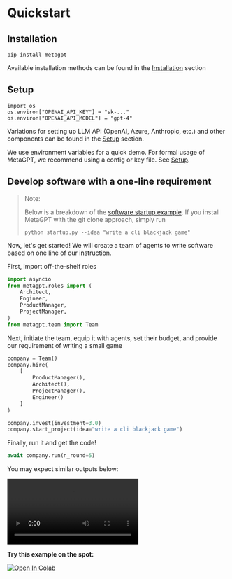 
# Quickstart
## Installation
```
pip install metagpt
```
 Available installation methods can be found in the [Installation](./installation) section

## Setup
```
import os
os.environ["OPENAI_API_KEY"] = "sk-..."
os.environ["OPENAI_API_MODEL"] = "gpt-4"
```
Variations for setting up LLM API (OpenAI, Azure, Anthropic, etc.) and other components can be found in the [Setup](./setup) section.

We use environment variables for a quick demo. For formal usage of MetaGPT, we recommend using a config or key file. See [Setup](./setup).

## Develop software with a one-line requirement
>Note:
>
>Below is a breakdown of the [software startup example](https://github.com/geekan/MetaGPT/blob/main/startup.py). If you install MetaGPT with the git clone approach, simply run
>```
>python startup.py --idea "write a cli blackjack game"
>```
Now, let's get started! We will create a team of agents to write software based on one line of our instruction.

First, import off-the-shelf roles
```python
import asyncio
from metagpt.roles import (
    Architect,
    Engineer,
    ProductManager,
    ProjectManager,
)
from metagpt.team import Team
```
Next, initiate the team, equip it with agents, set their budget, and provide our requirement of writing a small game
```python
company = Team()
company.hire(
    [
        ProductManager(),
        Architect(),
        ProjectManager(),
        Engineer()
    ]
)

company.invest(investment=3.0)
company.start_project(idea="write a cli blackjack game")
```
Finally, run it and get the code!
```python
await company.run(n_round=5)
```

You may expect similar outputs below:

<video  controls>
  <source src="https://user-images.githubusercontent.com/2707039/250054654-5e8c1062-8c35-440f-bb20-2b0320f8d27d.mp4" type="video/mp4">
</video>

<b>Try this example on the spot:</b>

[![Open In Colab](https://colab.research.google.com/assets/colab-badge.svg)](https://colab.research.google.com/drive/1X8XSn8AN1WFv_PwtTres62OoVUNfHRAH?usp=sharing)
